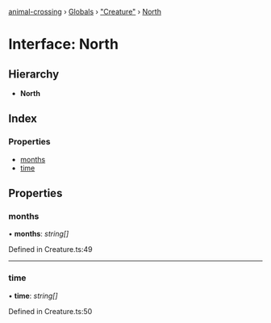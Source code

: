 [animal-crossing](../README.md) › [Globals](../globals.md) › ["Creature"](../modules/_creature_.md) › [North](_creature_.north.md)

# Interface: North

## Hierarchy

* **North**

## Index

### Properties

* [months](_creature_.north.md#months)
* [time](_creature_.north.md#time)

## Properties

###  months

• **months**: *string[]*

Defined in Creature.ts:49

___

###  time

• **time**: *string[]*

Defined in Creature.ts:50
